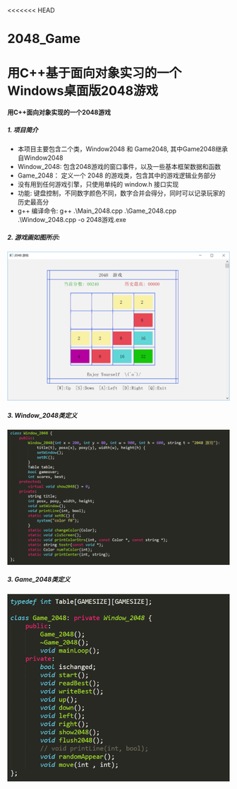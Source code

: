 <<<<<<< HEAD

# 2048_Game
用C++基于面向对象实习的一个Windows桌面版2048游戏
=======
#### 																		用C++面向对象实现的一个2048游戏

##### 1. 项目简介

- 本项目主要包含二个类，Window2048 和 Game2048, 其中Game2048继承自Window2048
- Window_2048:  包含2048游戏的窗口事件，以及一些基本框架数据和函数
- Game_2048：   定义一个 2048 的游戏类，包含其中的游戏逻辑业务部分
- 没有用到任何游戏引擎，只使用单纯的 window.h 接口实现
- 功能:  键盘控制，不同数字颜色不同，数字合并会得分，同时可以记录玩家的历史最高分
- g++ 编译命令:  g++ .\Main_2048.cpp .\Game_2048.cpp .\Window_2048.cpp -o 2048游戏.exe

##### 2. 游戏画如图所示:

![](./图片/2048演示图.png)

##### 3. Window_2048类定义

![](./图片/Window_2048.png)

##### 3. Game_2048类定义

![](./图片/Game_2048.png)

